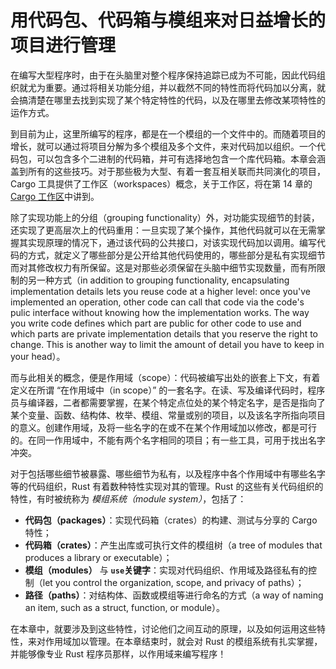 # 用代码包、代码箱与模组来对日益增长的项目进行管理

在编写大型程序时，由于在头脑里对整个程序保持追踪已成为不可能，因此代码组织就尤为重要。通过将相关功能分组，并以截然不同的特性而将代码加以分离，就会搞清楚在哪里去找到实现了某个特定特性的代码，以及在哪里去修改某项特性的运作方式。

到目前为止，这里所编写的程序，都是在一个模组的一个文件中的。而随着项目的增长，就可以通过将项目分解为多个模组及多个文件，来对代码加以组织。一个代码包，可以包含多个二进制的代码箱，并可有选择地包含一个库代码箱。本章会涵盖到所有的这些技巧。对于那些极为大型、有着一套互相关联而共同演化的项目，Cargo 工具提供了工作区（workspaces）概念，关于工作区，将在第 14 章的 [Cargo 工作区](Ch14_More_about_Cargo_and_Crates_io.md#cargo-工作区)中讲到。

除了实现功能上的分组（grouping functionality）外，对功能实现细节的封装，还实现了更高层次上的代码重用：一旦实现了某个操作，其他代码就可以在无需掌握其实现原理的情况下，通过该代码的公共接口，对该实现代码加以调用。编写代码的方式，就定义了哪些部分是公开给其他代码使用的，哪些部分是私有实现细节而对其修改权力有所保留。这是对那些必须保留在头脑中细节实现数量，而有所限制的另一种方式（in addition to grouping functionality, encapsulating implementation details lets you reuse code at a higher level: once you've implemented an operation, other code can call that code via the code's pulic interface without knowing how the implementation works. The way you write code defines which part are public for other code to use and which parts are private implementation details that you reserve the right to change. This is another way to limit the amount of detail you have to keep in your head）。

而与此相关的概念，便是作用域（scope）：代码被编写出处的嵌套上下文，有着定义在所谓 “在作用域中（in scope）” 的一套名字。在读、写及编译代码时，程序员与编译器，二者都需要掌握，在某个特定点位处的某个特定名字，是否是指向了某个变量、函数、结构体、枚举、模组、常量或别的项目，以及该名字所指向项目的意义。创建作用域，及将一些名字的在或不在某个作用域加以修改，都是可行的。在同一作用域中，不能有两个名字相同的项目；有一些工具，可用于找出名字冲突。

对于包括哪些细节被暴露、哪些细节为私有，以及程序中各个作用域中有哪些名字等的代码组织，Rust 有着数种特性实现对其的管理。Rust 的这些有关代码组织的特性，有时被统称为 *模组系统（module system）*，包括了：

- **代码包（packages）**：实现代码箱（crates）的构建、测试与分享的 Cargo 特性；
- **代码箱（crates）**：产生出库或可执行文件的模组树（a tree of modules that produces a library or executable）；
- **模组（modules）** 与 **`use`关键字**：实现对代码组织、作用域及路径私有的控制（let you control the organization, scope, and privacy of paths）；
- **路径（paths）**：对结构体、函数或模组等进行命名的方式（a way of naming an item, such as a struct, function, or module）。

在本章中，就要涉及到这些特性，讨论他们之间互动的原理，以及如何运用这些特性，来对作用域加以管理。在本章结束时，就会对 Rust 的模组系统有扎实掌握，并能够像专业 Rust 程序员那样，以作用域来编写程序！
